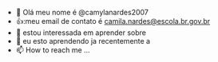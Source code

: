 - 👋 Olá meu nome é @camylanardes2007
- 👍:meu email de contato é camila.nardes@escola.br.gov.br
- 🌱 estou interessada em aprender sobre 
- 💞️ eu esto aprendendo ja recentemente a 
- 📫 How to reach me ...

<!---
camylanardes2007/camylanardes2007 is a ✨ special ✨ repository because its `README.md` (this file) appears on your GitHub profile.
You can click the Preview link to take a look at your changes.
--->
